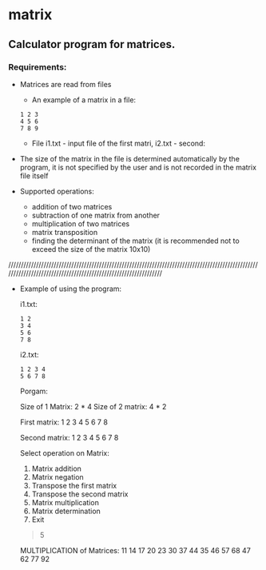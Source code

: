 # matrix

## Calculator program for matrices.

### Requirements:

* Matrices are read from files

  * An example of a matrix in a file:
  
  ```
  1 2 3
  4 5 6
  7 8 9
  ```
  * File i1.txt - input file of the first matri, i2.txt - second:

* The size of the matrix in the file is determined automatically by the program, it is not specified by the user and is not recorded in the matrix file itself

* Supported operations:
  - addition of two matrices
  - subtraction of one matrix from another
  - multiplication of two matrices
  - matrix transposition
  - finding the determinant of the matrix (it is recommended not to exceed the size of the matrix 10x10)

////////////////////////////////////////////////////////////////////////////////////////////////////////////////////////////////////////////////////////////////


* Example of using the program:

  i1.txt:
  ```
  1 2
  3 4
  5 6
  7 8
  ```

  i2.txt:
  ```
  1 2 3 4
  5 6 7 8
  ```

  Porgam:

  Size of 1 Matrix: 2 * 4
  Size of 2 matrix: 4 * 2

  First matrix:
  1 2
  3 4
  5 6
  7 8

  Second matrix:
  1 2 3 4
  5 6 7 8

  Select operation on Matrix:
  1) Matrix addition
  2) Matrix negation
  3) Transpose the first matrix
  4) Transpose the second matrix
  5) Matrix multiplication
  6) Matrix determination
  0) Exit

  >5

  MULTIPLICATION of Matrices:
  11 14 17 20
  23 30 37 44
  35 46 57 68
  47 62 77 92
